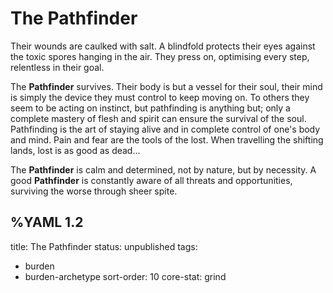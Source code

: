 # The Pathfinder
Their wounds are caulked with salt. A blindfold protects their eyes against the toxic spores hanging in the air. They press on, optimising every step, relentless in their goal.   
   
The **Pathfinder** survives. Their body is but a vessel for their soul, their mind is simply the device they must control to keep moving on. To others they seem to be acting on instinct, but pathfinding is anything but; only a complete mastery of flesh and spirit can ensure the survival of the soul.   
Pathfinding is the art of staying alive and in complete control of one's body and mind. Pain and fear are the tools of the lost. When travelling the shifting lands, lost is as good as dead...  
  
The **Pathfinder** is calm and determined, not by nature, but by necessity. A good **Pathfinder** is constantly aware of all threats and opportunities, surviving the worse through sheer spite.



%YAML 1.2
---
title: The Pathfinder
status: unpublished
tags:
  - burden
  - burden-archetype
sort-order: 10
core-stat: grind